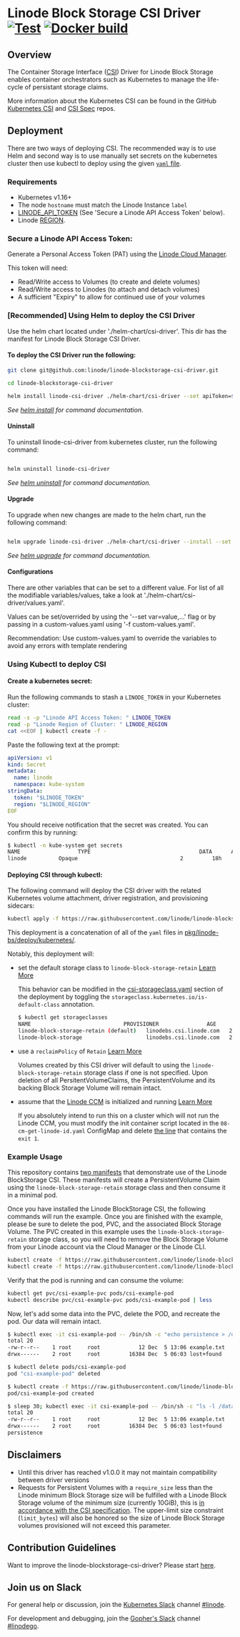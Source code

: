 # Linode Block Storage CSI Driver [![Test](https://github.com/linode/linode-blockstorage-csi-driver/actions/workflows/test.yml/badge.svg?branch=master)](https://github.com/linode/linode-blockstorage-csi-driver/actions/workflows/test.yml) [![Docker build](https://github.com/linode/linode-blockstorage-csi-driver/actions/workflows/docker-hub.yml/badge.svg?branch=master)](https://github.com/linode/linode-blockstorage-csi-driver/actions/workflows/docker-hub.yml)

## Overview
The Container Storage Interface ([CSI](https://github.com/container-storage-interface/spec)) Driver for Linode Block Storage enables container orchestrators such as Kubernetes to manage the life-cycle of persistant storage claims.

More information about the Kubernetes CSI can be found in the GitHub [Kubernetes CSI](https://kubernetes-csi.github.io/docs/example.html) and [CSI Spec](https://github.com/container-storage-interface/spec/) repos.

## Deployment

There are two ways of deploying CSI. The recommended way is to use Helm and second way is to use manually set secrets on the kubernetes cluster then use kubectl to deploy using the given [`yaml` file](https://raw.githubusercontent.com/linode/linode-blockstorage-csi-driver/master/pkg/linode-bs/deploy/releases/linode-blockstorage-csi-driver.yaml). 

### Requirements

* Kubernetes v1.16+
* The node `hostname` must match the Linode Instance `label`
* [LINODE_API_TOKEN](https://cloud.linode.com/profile/tokens) (See 'Secure a Linode API Access Token' below).
* Linode [REGION](https://api.linode.com/v4/regions).

### Secure a Linode API Access Token:

Generate a Personal Access Token (PAT) using the [Linode Cloud Manager](https://cloud.linode.com/profile/tokens).

This token will need:

* Read/Write access to Volumes (to create and delete volumes)
* Read/Write access to Linodes (to attach and detach volumes)
* A sufficient "Expiry" to allow for continued use of your volumes

### [Recommended] Using Helm to deploy the CSI Driver

Use the helm chart located under './helm-chart/csi-driver'. This dir has the manifest for Linode Block Storage CSI Driver.

#### To deploy the CSI Driver run the following:
```sh
git clone git@github.com:linode/linode-blockstorage-csi-driver.git

cd linode-blockstorage-csi-driver

helm install linode-csi-driver ./helm-chart/csi-driver --set apiToken=$LINODE_API_TOKEN,region=$REGION
```
_See [helm install](https://helm.sh/docs/helm/helm_install/) for command documentation._

#### Uninstall

To uninstall linode-csi-driver from kubernetes cluster, run the following command:

```sh

helm uninstall linode-csi-driver

```
_See [helm uninstall](https://helm.sh/docs/helm/helm_uninstall/) for command documentation._

#### Upgrade

To upgrade when new changes are made to the helm chart, run the following command:

```sh

helm upgrade linode-csi-driver ./helm-chart/csi-driver --install --set apiToken=$LINODE_API_TOKEN,region=$REGION

```
_See [helm upgrade](https://helm.sh/docs/helm/helm_upgrade/) for command documentation._

#### Configurations

There are other variables that can be set to a different value. For list of all the modifiable variables/values, take a look at './helm-chart/csi-driver/values.yaml'. 

Values can be set/overrided by using the '--set var=value,...' flag or by passing in a custom-values.yaml using '-f custom-values.yaml'.

Recommendation: Use custom-values.yaml to override the variables to avoid any errors with template rendering


### Using Kubectl to deploy CSI

#### Create a kubernetes secret:

Run the following commands to stash a `LINODE_TOKEN` in your Kubernetes cluster:

```bash
read -s -p "Linode API Access Token: " LINODE_TOKEN
read -p "Linode Region of Cluster: " LINODE_REGION
cat <<EOF | kubectl create -f -
```

Paste the following text at the prompt:

```yaml
apiVersion: v1
kind: Secret
metadata:
  name: linode
  namespace: kube-system
stringData:
  token: "$LINODE_TOKEN"
  region: "$LINODE_REGION"
EOF
```

You should receive notification that the secret was created.  You can confirm this by running:

```sh
$ kubectl -n kube-system get secrets
NAME                  TYPE                                  DATA      AGE
linode          Opaque                                2         18h
```

#### Deploying CSI through kubectl:

The following command will deploy the CSI driver with the related Kubernetes volume attachment, driver registration, and provisioning sidecars:

```sh
kubectl apply -f https://raw.githubusercontent.com/linode/linode-blockstorage-csi-driver/master/pkg/linode-bs/deploy/releases/linode-blockstorage-csi-driver.yaml
```

This deployment is a concatenation of all of the `yaml` files in [pkg/linode-bs/deploy/kubernetes/](https://github.com/linode/linode-blockstorage-csi-driver/tree/master/pkg/linode-bs/deploy/kubernetes/).

Notably, this deployment will:

* set the default storage class to `linode-block-storage-retain` [Learn More](https://kubernetes.io/docs/tasks/administer-cluster/change-default-storage-class/)

  This behavior can be modified in the [csi-storageclass.yaml](https://github.com/linode/linode-blockstorage-csi-driver/blob/master/pkg/linode-bs/deploy/kubernetes/05-csi-storageclass.yaml) section of the deployment by toggling the `storageclass.kubernetes.io/is-default-class` annotation.

  ```sh
  $ kubectl get storageclasses
  NAME                             PROVISIONER               AGE
  linode-block-storage-retain (default)   linodebs.csi.linode.com   2d
  linode-block-storage                    linodebs.csi.linode.com   2d
  ```

* use a `reclaimPolicy` of `Retain` [Learn More](https://kubernetes.io/docs/tasks/administer-cluster/change-pv-reclaim-policy/)

  Volumes created by this CSI driver will default to using the `linode-block-storage-retain` storage class if one is not specified. Upon deletion of all PersitentVolumeClaims, the PersistentVolume and its backing Block Storage Volume will remain intact.

* assume that the [Linode CCM](https://github.com/linode/linode-cloud-controller-manager) is initialized and running [Learn More](https://kubernetes.io/docs/reference/command-line-tools-reference/cloud-controller-manager/)

  If you absolutely intend to run this on a cluster which will not run the Linode CCM, you must modify the init container script located in the `08-cm-get-linode-id.yaml` ConfigMap and delete [the line](https://github.com/linode/linode-blockstorage-csi-driver/blob/master/pkg/linode-bs/deploy/kubernetes/08-cm-get-linode-id.yaml#L19) that contains the `exit 1`.

### Example Usage

This repository contains [two manifests](https://github.com/linode/linode-blockstorage-csi-driver/tree/master/pkg/linode-bs/examples/kubernetes) that demonstrate use of the Linode BlockStorage CSI.  These manifests will create a PersistentVolume Claim using the `linode-block-storage-retain` storage class and then consume it in a minimal pod.

Once you have installed the Linode BlockStorage CSI, the following commands will run the example.  Once you are finished with the example, please be sure to delete the pod, PVC, and the associated Block Storage Volume. The PVC created in this example uses the `linode-block-storage-retain` storage class, so you will need to remove the Block Storage Volume from your Linode account via the Cloud Manager or the Linode CLI.

```sh
kubectl create -f https://raw.githubusercontent.com/linode/linode-blockstorage-csi-driver/master/pkg/linode-bs/examples/kubernetes/csi-pvc.yaml
kubectl create -f https://raw.githubusercontent.com/linode/linode-blockstorage-csi-driver/master/pkg/linode-bs/examples/kubernetes/csi-app.yaml
```

Verify that the pod is running and can consume the volume:

```sh
kubectl get pvc/csi-example-pvc pods/csi-example-pod
kubectl describe pvc/csi-example-pvc pods/csi-example-pod | less
```

Now, let's add some data into the PVC, delete the POD, and recreate the pod.  Our data will remain intact.

```sh
$ kubectl exec -it csi-example-pod -- /bin/sh -c "echo persistence > /data/example.txt; ls -l /data"
total 20
-rw-r--r--    1 root     root            12 Dec  5 13:06 example.txt
drwx------    2 root     root         16384 Dec  5 06:03 lost+found

$ kubectl delete pods/csi-example-pod
pod "csi-example-pod" deleted

$ kubectl create -f https://raw.githubusercontent.com/linode/linode-blockstorage-csi-driver/master/pkg/linode-bs/examples/kubernetes/csi-app.yaml
pod/csi-example-pod created

$ sleep 30; kubectl exec -it csi-example-pod -- /bin/sh -c "ls -l /data; cat /data/example.txt"
total 20
-rw-r--r--    1 root     root            12 Dec  5 13:06 example.txt
drwx------    2 root     root         16384 Dec  5 06:03 lost+found
persistence

```

## Disclaimers

* Until this driver has reached v1.0.0 it may not maintain compatibility between driver versions
* Requests for Persistent Volumes with a `require_size` less than the Linode minimum Block Storage size will be fulfilled with a Linode Block Storage volume of the minimum size (currently 10GiB), this is [in accordance with the CSI specification](https://github.com/container-storage-interface/spec/blob/v1.0.0/spec.md#createvolume).  The upper-limit size constraint (`limit_bytes`) will also be honored so the size of Linode Block Storage volumes provisioned will not exceed this parameter.

## Contribution Guidelines

Want to improve the linode-blockstorage-csi-driver? Please start [here](.github/CONTRIBUTING.md).

## Join us on Slack

For general help or discussion, join the [Kubernetes Slack](http://slack.k8s.io/) channel [#linode](https://kubernetes.slack.com/messages/CD4B15LUR).

For development and debugging, join the [Gopher's Slack](https://invite.slack.golangbridge.org/) channel [#linodego](https://gophers.slack.com/messages/CAG93EB2S).
